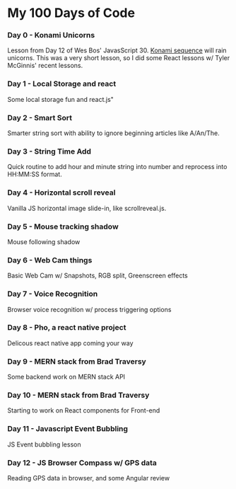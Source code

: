 # My 100 Days of Code

### Day 0 - Konami Unicorns

Lesson from Day 12 of Wes Bos' JavasScript 30. [Konami sequence](https://www.wikiwand.com/en/Konami_Code) will rain unicorns. This was a very short lesson, so I did some React lessons w/ Tyler McGinnis' recent lessons.

### Day 1 - Local Storage and react

Some local storage fun and react.js"

### Day 2 - Smart Sort

Smarter string sort with ability to ignore beginning articles like A/An/The.

### Day 3 - String Time Add

Quick routine to add hour and minute string into number and reprocess into HH:MM:SS format.

### Day 4 - Horizontal scroll reveal

Vanilla JS horizontal image slide-in, like scrollreveal.js.

### Day 5 - Mouse tracking shadow

Mouse following shadow

### Day 6 - Web Cam things

Basic Web Cam w/ Snapshots, RGB split, Greenscreen effects


### Day 7 - Voice Recognition

Browser voice recognition w/ process triggering options

### Day 8 - Pho, a react native project

Delicous react native app coming your way

### Day 9 - MERN stack from Brad Traversy ###

Some backend work on MERN stack API

### Day 10 - MERN stack from Brad Traversy ###

Starting to work on React components for Front-end

### Day 11 - Javascript Event Bubbling ###

JS Event bubbling lesson

### Day 12 - JS Browser Compass w/ GPS data ###
Reading GPS data in browser, and some Angular review
